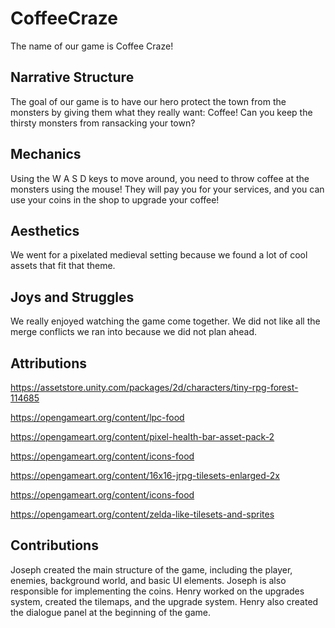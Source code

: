 # CoffeeCraze
The name of our game is Coffee Craze!
## Narrative Structure
The goal of our game is to have our hero protect the town from the monsters by giving them what they really want: Coffee! Can you keep the thirsty monsters from ransacking your town?
## Mechanics
Using the W A S D keys to move around, you need to throw coffee at the monsters using the mouse! They will pay you for your services, and you can use your coins in the shop to upgrade your coffee!
## Aesthetics
We went for a pixelated medieval setting because we found a lot of cool assets that fit that theme.
## Joys and Struggles
We really enjoyed watching the game come together. We did not like all the merge conflicts we ran into because we did not plan ahead.
## Attributions
https://assetstore.unity.com/packages/2d/characters/tiny-rpg-forest-114685

https://opengameart.org/content/lpc-food

https://opengameart.org/content/pixel-health-bar-asset-pack-2

https://opengameart.org/content/icons-food

https://opengameart.org/content/16x16-jrpg-tilesets-enlarged-2x

https://opengameart.org/content/icons-food

https://opengameart.org/content/zelda-like-tilesets-and-sprites
## Contributions
Joseph created the main structure of the game, including the player, enemies, background world, and basic UI elements. Joseph is also responsible for implementing the coins. Henry worked on the upgrades system, created the tilemaps, and the upgrade system. Henry also created the dialogue panel at the beginning of the game.
